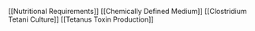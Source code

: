 [[Nutritional Requirements]]
[[Chemically Defined Medium]]
[[Clostridium Tetani Culture]]
[[Tetanus Toxin Production]]
